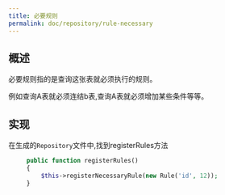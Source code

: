 ```yaml
---
title: 必要规则
permalink: doc/repository/rule-necessary
---
```


## 概述

必要规则指的是查询这张表就必须执行的规则。

例如查询A表就必须连结b表,查询A表就必须增加某些条件等等。

## 实现

在生成的`Repository`文件中,找到registerRules方法

```php
     public function registerRules()
     {
         $this->registerNecessaryRule(new Rule('id', 12));
     }
```